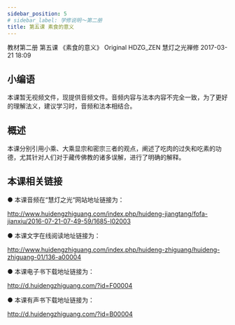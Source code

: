 ```yaml
---
sidebar_position: 5
# sidebar_label: 学修说明～第二册
title: 第五课 素食的意义
---
```


教材第二册 第五课 《素食的意义》
Original HDZG_ZEN 慧灯之光禅修 2017-03-21 18:09

## 小编语

本课暂无视频文件，现提供音频文件。音频内容与法本内容不完全一致，为了更好的理解法义，建议学习时，音频和法本相结合。

## 概述

本课分别引用小乘、大乘显宗和密宗三者的观点，阐述了吃肉的过失和吃素的功德，尤其针对人们对于藏传佛教的诸多误解，进行了明确的解释。

## 本课相关链接

●  本课音频在“慧灯之光“网站地址链接为：

http://www.huidengzhiguang.com/index.php/huideng-jiangtang/fofa-jianxiu/2016-07-21-07-49-59/1685-l02003

●  本课文字在线阅读地址链接为：

http://www.huidengzhiguang.com/index.php/huideng-zhiguang/huideng-zhiguang-01/136-a00004

●  本课电子书下载地址链接为：

http://d.huidengzhiguang.com/?id=F00004

●  本课有声书下载地址链接为：

http://d.huidengzhiguang.com/?id=B00004
